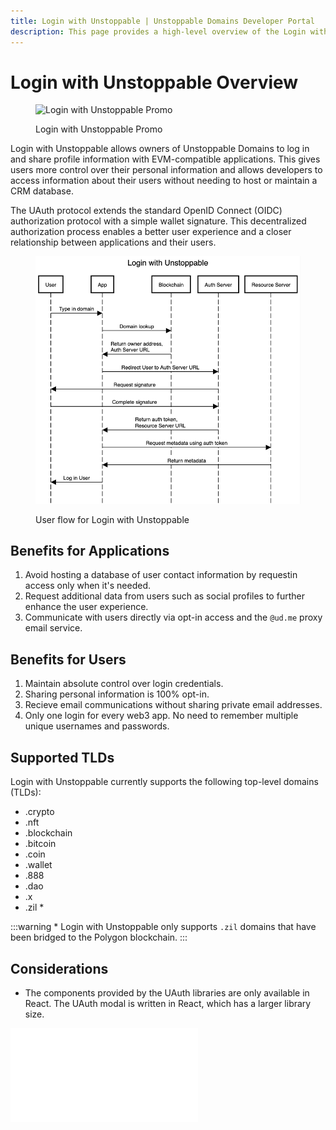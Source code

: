 ```yaml
---
title: Login with Unstoppable | Unstoppable Domains Developer Portal
description: This page provides a high-level overview of the Login with Unstoppable feature.
---
```


# Login with Unstoppable Overview

<figure>

![Login with Unstoppable Promo](/images/login-promo.png)

<figcaption>Login with Unstoppable Promo</figcaption>
</figure>

Login with Unstoppable allows owners of Unstoppable Domains to log in and share profile information with EVM-compatible applications. This gives users more control over their personal information and allows developers to access information about their users without needing to host or maintain a CRM database.

The UAuth protocol extends the standard OpenID Connect (OIDC) authorization protocol with a simple wallet signature. This decentralized authorization process enables a better user experience and a closer relationship between applications and their users.

<figure>

![User flow for Login with Unstoppable](/images/login-with-unstoppable-flow-revised.png '#width=50%')

<figcaption>User flow for Login with Unstoppable</figcaption>
</figure>

## Benefits for Applications

1. Avoid hosting a database of user contact information by requestin access only when it's needed.
2. Request additional data from users such as social profiles to further enhance the user experience.
3. Communicate with users directly via opt-in access and the `@ud.me` proxy email service.

## Benefits for Users

1. Maintain absolute control over login credentials.
2. Sharing personal information is 100% opt-in.
3. Recieve email communications without sharing private email addresses.
4. Only one login for every web3 app. No need to remember multiple unique usernames and passwords.

## Supported TLDs

Login with Unstoppable currently supports the following top-level domains (TLDs):

- .crypto
- .nft
- .blockchain
- .bitcoin 
- .coin
- .wallet 
- .888 
- .dao
- .x 
- .zil *

:::warning
\* Login with Unstoppable only supports `.zil` domains that have been bridged to the Polygon blockchain.
:::

## Considerations

* The components provided by the UAuth libraries are only available in React. The UAuth modal is written in React, which has a larger library size.

<embed src="/snippets/_developer-survey-embed.md" />
